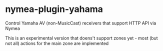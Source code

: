 # nymea-plugin-yahama
Control Yamaha AV (non-MusicCast) receivers that support HTTP API via Nymea


This is an experimental version that doens't support zones yet - most (but not all) actions for the main zone are implemented

